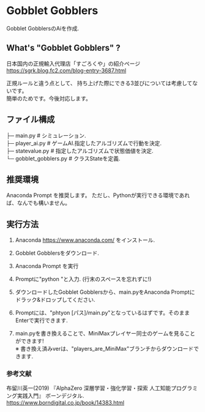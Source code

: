 # Gobblet Gobblers
Gobblet GobblersのAiを作成.

## What's "Gobblet Gobblers" ?

日本国内の正規輸入代理店「すごろくや」の紹介ページ  
https://sgrk.blog.fc2.com/blog-entry-3687.html  

正規ルールと違う点として、
持ち上げた際にできる3並びについては考慮してないです。  
簡単のためです。今後対応します。  

## ファイル構成
├─ main.py              # シミュレーション.  
├─ player_ai.py         # ゲームAI.指定したアルゴリズムで行動を決定.  
├─ statevalue.py        # 指定したアルゴリズムで状態価値を決定.  
└─ gobblet_gobblers.py  # クラスStateを定義.  

## 推奨環境
Anaconda Prompt を推奨します。
ただし、Pythonが実行できる環境であれば、なんでも構いません。

## 実行方法
1. Anaconda https://www.anaconda.com/ をインストール.
1. Gobblet Gobblersをダウンロード.
1. Anaconda Prompt を実行
1. Promptに"python "と入力. (行末のスペースを忘れずに!)
1. ダウンロードしたGobblet Gobblersから、main.pyをAnaconda Promptにドラック&ドロップしてください.
1. Promptには、"phtyon [パス]/main.py"となっているはずです。そのままEnterで実行できます.

1. main.pyを書き換えることで、MiniMaxプレイヤー同士のゲームを見ることができます!  
※ 書き換え済みverは、"players_are_MiniMax"ブランチからダウンロードできます.

### 参考文献

布留川英一(2019) 『AlphaZero 深層学習・強化学習・探索 人工知能プログラミング実践入門』 ボーンデジタル.  
https://www.borndigital.co.jp/book/14383.html  
